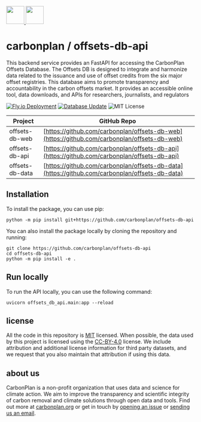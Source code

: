 <p align='left'>
  <a href='https://carbonplan.org/#gh-light-mode-only'>
    <img
      src='https://carbonplan-assets.s3.amazonaws.com/monogram/dark-small.png'
      height='48px'
    />
  </a>
  <a href='https://carbonplan.org/#gh-dark-mode-only'>
    <img
      src='https://carbonplan-assets.s3.amazonaws.com/monogram/light-small.png'
      height='48px'
    />
  </a>
</p>

# carbonplan / offsets-db-api

This backend service provides an FastAPI for accessing the CarbonPlan Offsets Database. The Offsets DB is designed to integrate and harmonize data related to the issuance and use of offset credits from the six major offset registries. This database aims to promote transparency and accountability in the carbon offsets market. It provides an accessible online tool, data downloads, and APIs for researchers, journalists, and regulators

[![Fly.io Deployment](https://github.com/carbonplan/offsets-db-api/actions/workflows/fly.yml/badge.svg)](https://github.com/carbonplan/offsets-db-api/actions/workflows/fly.yml)
[![Database Update](https://github.com/carbonplan/offsets-db-api/actions/workflows/update-db.yaml/badge.svg)](https://github.com/carbonplan/offsets-db-api/actions/workflows/updated-db.yaml)
![MIT License](https://badgen.net/badge/license/MIT/blue)

| Project         | GitHub Repo                                                                                    |
| --------------- | ---------------------------------------------------------------------------------------------- |
| offsets-db-web  | [https://github.com/carbonplan/offsets-db-web](https://github.com/carbonplan/offsets-db-web)   |
| offsets-db-api  | [https://github.com/carbonplan/offsets-db-api](https://github.com/carbonplan/offsets-db-api)   |
| offsets-db-data | [https://github.com/carbonplan/offsets-db-data](https://github.com/carbonplan/offsets-db-data) |

## Installation

To install the package, you can use pip:

```console
python -m pip install git+https://github.com/carbonplan/offsets-db-api
```

You can also install the package locally by cloning the repository and running:

```console
git clone https://github.com/carbonplan/offsets-db-api
cd offsets-db-api
python -m pip install -e .
```

## Run locally

To run the API locally, you can use the following command:

```console
uvicorn offsets_db_api.main:app --reload
```

## license

All the code in this repository is [MIT](https://choosealicense.com/licenses/mit/) licensed. When possible, the data used by this project is licensed using the [CC-BY-4.0](https://choosealicense.com/licenses/cc-by-4.0/) license. We include attribution and additional license information for third party datasets, and we request that you also maintain that attribution if using this data.

## about us

CarbonPlan is a non-profit organization that uses data and science for climate action. We aim to improve the transparency and scientific integrity of carbon removal and climate solutions through open data and tools. Find out more at [carbonplan.org](https://carbonplan.org/) or get in touch by [opening an issue](https://github.com/carbonplan/offsets-db/issues/new) or [sending us an email](mailto:hello@carbonplan.org).
